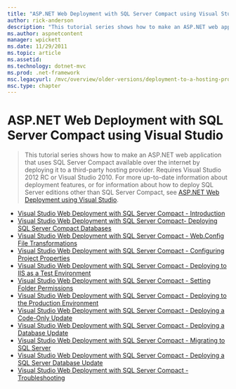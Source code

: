 ```yaml
---
title: "ASP.NET Web Deployment with SQL Server Compact using Visual Studio | Microsoft Docs"
author: rick-anderson
description: "This tutorial series shows how to make an ASP.NET web application that uses SQL Server Compact available over the internet by deploying it to a third-party h..."
ms.author: aspnetcontent
manager: wpickett
ms.date: 11/29/2011
ms.topic: article
ms.assetid: 
ms.technology: dotnet-mvc
ms.prod: .net-framework
msc.legacyurl: /mvc/overview/older-versions/deployment-to-a-hosting-provider
msc.type: chapter
---
```

ASP.NET Web Deployment with SQL Server Compact using Visual Studio
====================
> This tutorial series shows how to make an ASP.NET web application that uses SQL Server Compact available over the internet by deploying it to a third-party hosting provider. Requires Visual Studio 2012 RC or Visual Studio 2010. For more up-to-date information about deployment features, or for information about how to deploy SQL Server editions other than SQL Server Compact, see [ASP.NET Web Deployment using Visual Studio](web-forms/overview/deployment/visual-studio-web-deployment/introduction.md).


- [Visual Studio Web Deployment with SQL Server Compact - Introduction](deployment-to-a-hosting-provider-introduction-1-of-12.md)
- [Visual Studio Web Deployment with SQL Server Compact- Deploying SQL Server Compact Databases](deployment-to-a-hosting-provider-deploying-sql-server-compact-databases-2-of-12.md)
- [Visual Studio Web Deployment with SQL Server Compact - Web.Config File Transformations](deployment-to-a-hosting-provider-web-config-file-transformations-3-of-12.md)
- [Visual Studio Web Deployment with SQL Server Compact - Configuring Project Properties](deployment-to-a-hosting-provider-configuring-project-properties-4-of-12.md)
- [Visual Studio Web Deployment with SQL Server Compact - Deploying to IIS as a Test Environment](deployment-to-a-hosting-provider-deploying-to-iis-as-a-test-environment-5-of-12.md)
- [Visual Studio Web Deployment with SQL Server Compact - Setting Folder Permissions](deployment-to-a-hosting-provider-setting-folder-permissions-6-of-12.md)
- [Visual Studio Web Deployment with SQL Server Compact - Deploying to the Production Environment](deployment-to-a-hosting-provider-deploying-to-the-production-environment-7-of-12.md)
- [Visual Studio Web Deployment with SQL Server Compact - Deploying a Code-Only Update](deployment-to-a-hosting-provider-deploying-a-code-only-update-8-of-12.md)
- [Visual Studio Web Deployment with SQL Server Compact - Deploying a Database Update](deployment-to-a-hosting-provider-deploying-a-database-update-9-of-12.md)
- [Visual Studio Web Deployment with SQL Server Compact - Migrating to SQL Server](deployment-to-a-hosting-provider-migrating-to-sql-server-10-of-12.md)
- [Visual Studio Web Deployment with SQL Server Compact - Deploying a SQL Server Database Update](deployment-to-a-hosting-provider-deploying-a-sql-server-database-update-11-of-12.md)
- [Visual Studio Web Deployment with SQL Server Compact - Troubleshooting](deployment-to-a-hosting-provider-creating-and-installing-deployment-packages-12-of-12.md)